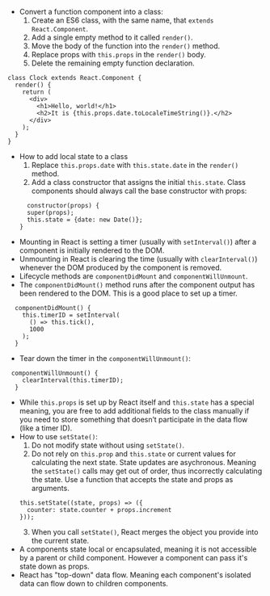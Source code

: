 - Convert a function component into a class:
  1. Create an ES6 class, with the same name, that `extends React.Component`.
  2. Add a single empty method to it called `render()`.
  3. Move the body of the function into the `render()` method.
  4. Replace props with `this.props` in the `render()` body.
  5. Delete the remaining empty function declaration.
```
class Clock extends React.Component {
  render() {
    return (
      <div>
        <h1>Hello, world!</h1>
        <h2>It is {this.props.date.toLocaleTimeString()}.</h2>
      </div>
    );
  }
}
```
- How to add local state to a class
  1. Replace `this.props.date` with `this.state.date` in the `render()` method.
  2. Add a class constructor that assigns the initial `this.state`. Class components should always call the base constructor with props:
  ```
    constructor(props) {
    super(props);
    this.state = {date: new Date()};
  }
  ```
- Mounting in React is setting a timer (usually with `setInterval()`) after a component is initially rendered to the DOM.
- Unmounting in React is clearing the time (usually with `clearInterval()`) whenever the DOM produced by the component is removed.
- Lifecycle methods are `componentDidMount` and `componentWillUnmount`.
- The `componentDidMount()` method runs after the component output has been rendered to the DOM. This is a good place to set up a timer.
```
  componentDidMount() {
    this.timerID = setInterval(
      () => this.tick(),
      1000
    );
  }
```
- Tear down the timer in the `componentWillUnmount()`:
```
 componentWillUnmount() {
    clearInterval(this.timerID);
  }
```
- While `this.props` is set up by React itself and `this.state` has a special meaning, you are free to add additional fields to the class manually if you need to store something that doesn’t participate in the data flow (like a timer ID).
- How to use `setState()`:
  1. Do not modify state without using `setState()`.
  2. Do not rely on `this.prop` and `this.state` or current values for calculating the next state. State updates are asychronous. Meaning the `setState()` calls may get out of order, thus incorrectly calculating the state. Use a function that accepts the state and props as arguments.
  ```
  this.setState((state, props) => ({
    counter: state.counter + props.increment
  }));
  ```
  3. When you call `setState()`, React merges the object you provide into the current state.
- A components state local or encapsulated, meaning it is not accessible by a parent or child component. However a component can pass it's state down as props.
- React has "top-down" data flow. Meaning each component's isolated data can flow down to children components.
